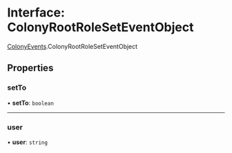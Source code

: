 # Interface: ColonyRootRoleSetEventObject

[ColonyEvents](../modules/ColonyEvents.md).ColonyRootRoleSetEventObject

## Properties

### setTo

• **setTo**: `boolean`

___

### user

• **user**: `string`

